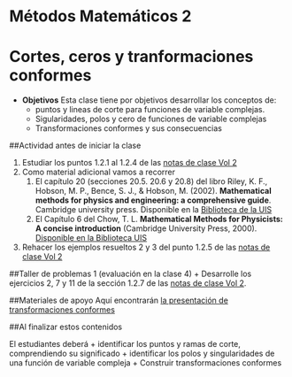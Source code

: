 # Métodos Matemáticos 2
# Cortes, ceros y tranformaciones conformes
+ **Objetivos**
Esta clase tiene por objetivos desarrollar los conceptos de:
    + puntos y lineas de corte para funciones de variable complejas.
    + Sigularidades, polos y cero de funciones de variable complejas
    + Transformaciones conformes y sus consecuencias

##Actividad antes de iniciar la clase
   1. Estudiar los puntos 1.2.1 al 1.2.4 de las [notas de clase Vol 2](https://github.com/nunezluis/MisCursos/blob/main/MisMateriales/LibrosCapitulos/VolumenDOS.pdf)
   2. Como material adicional vamos a recorrer
        1. El capítulo 20 (secciones 20.5. 20.6 y 20.8) del libro Riley, K. F., Hobson, M. P., Bence, S. J., & Hobson, M. (2002). **Mathematical methods for physics and engineering: a comprehensive guide**. Cambridge university press. Disponible en la [Biblioteca de la UIS](http://tangara.uis.edu.co)
        2. El Capítulo 6 del Chow, T. L. **Mathematical Methods for Physicists: A concise introduction** (Cambridge University Press, 2000). [Disponible en la Biblioteca UIS](http://tangara.uis.edu.co)
   3. Rehacer los ejemplos resueltos 2 y 3 del punto 1.2.5 de las [notas de clase Vol 2](https://github.com/nunezluis/MisCursos/blob/main/MisMateriales/LibrosCapitulos/VolumenDOS.pdf)

##Taller de problemas 1 (evaluación en la clase 4)
    + Desarrolle los ejercicios 2, 7 y 11 de la sección 1.2.7 de las [notas de clase Vol 2](https://github.com/nunezluis/MisCursos/blob/main/MisMateriales/LibrosCapitulos/VolumenDOS.pdf).

##Materiales de apoyo
Aquí encontrarán [la presentación de transformaciones conformes](https://github.com/nunezluis/MisCursos/blob/main/MisMateriales/Presentaciones/M2_1_2TransfConformes.pdf)

##Al finalizar estos contenidos

El estudiantes deberá
    + identificar los puntos y ramas de corte, comprendiendo su significado
    + identificar los polos y singularidades de una función de variable compleja
    + Construir transformaciones conformes   
